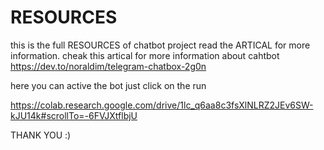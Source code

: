 # RESOURCES
this is the full RESOURCES of chatbot project read the ARTICAL for more information.
cheak this artical for more information about cahtbot 
https://dev.to/noraldim/telegram-chatbox-2g0n

here you can active the bot just click on the run 

https://colab.research.google.com/drive/1lc_q6aa8c3fsXlNLRZ2JEv6SW-kJU14k#scrollTo=-6FVJXtflbjU


THANK YOU :)
